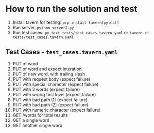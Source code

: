 # How to run the solution and test

1. Install tavern for testing: `pip install tavern[pytest]`
2. Run server: `python server2.py`
3. Run test cases: `py.text tests/test_cases.tavern.yaml` or `tavern-ci tests/test_cases.tavern.yaml`

## Test Cases - `test_cases.tavern.yaml`

1. PUT of word
1. PUT of word and expect interation
1. PUT of new word, with trailing slash
1. PUT with request body (expect failure)
1. PUT with special character (expect failure)
1. PUT with 2 words (expect failure)
1. PUT with wrong first level (expect failure)
1. PUT with bad path (1) (expect failure)
1. PUT with bad path (2) (expect failure)
1. PUT with numeric character (expect failure)
1. GET /words for total results
1. GET a single word
1. GET another single word